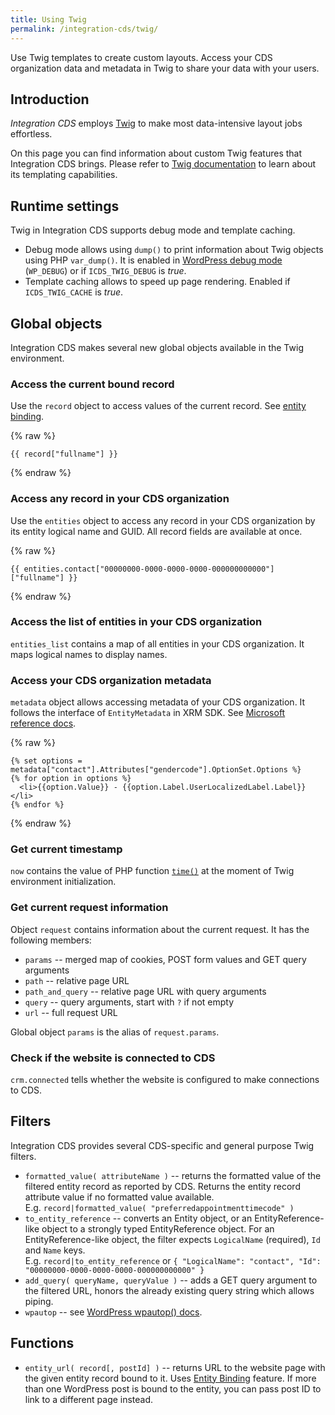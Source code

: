 ```yaml
---
title: Using Twig
permalink: /integration-cds/twig/
---
```


<p class="lead">Use Twig templates to create custom layouts. Access your CDS organization data and metadata in Twig to share your data with your users.</p>

## Introduction

*Integration CDS* employs [Twig](https://twig.symfony.com/) to make most data-intensive layout jobs effortless.

On this page you can find information about custom Twig features that Integration CDS brings. Please refer to [Twig documentation](https://twig.symfony.com/doc/2.x/templates.html) to learn about its templating capabilities.

## Runtime settings

Twig in Integration CDS supports debug mode and template caching.

- Debug mode allows using `dump()` to print information about Twig objects using PHP `var_dump()`. It is enabled in [WordPress debug mode](https://wordpress.org/support/article/debugging-in-wordpress/) (`WP_DEBUG`) or if `ICDS_TWIG_DEBUG` is *true*.
- Template caching allows to speed up page rendering. Enabled if `ICDS_TWIG_CACHE` is *true*.

## Global objects

Integration CDS makes several new global objects available in the Twig environment.

### Access the current bound record

Use the `record` object to access values of the current record. See [entity binding](../entity-binding/).

{% raw %}
``` twig
{{ record["fullname"] }}
```
{% endraw %}

### Access any record in your CDS organization

Use the `entities` object to access any record in your CDS organization by its entity logical name and GUID. All record fields are available at once.

{% raw %}
``` twig
{{ entities.contact["00000000-0000-0000-0000-000000000000"]["fullname"] }}
```
{% endraw %}

### Access the list of entities in your CDS organization

`entities_list` contains a map of all entities in your CDS organization. It maps logical names to display names.

### Access your CDS organization metadata

`metadata` object allows accessing metadata of your CDS organization. It follows the interface of `EntityMetadata` in XRM SDK. See [Microsoft reference docs](https://docs.microsoft.com/en-us/dotnet/api/microsoft.xrm.sdk.metadata.entitymetadata).

{% raw %}
``` twig
{% set options = metadata["contact"].Attributes["gendercode"].OptionSet.Options %}
{% for option in options %}
  <li>{{option.Value}} - {{option.Label.UserLocalizedLabel.Label}}</li>
{% endfor %}
```
{% endraw %}

### Get current timestamp

`now` contains the value of PHP function [`time()`](https://www.php.net/manual/en/function.time.php) at the moment of Twig environment initialization.

### Get current request information

Object `request` contains information about the current request. It has the following members:

- `params` -- merged map of cookies, POST form values and GET query arguments
- `path` -- relative page URL
- `path_and_query` -- relative page URL with query arguments
- `query` -- query arguments, start with `?` if not empty
- `url` -- full request URL

Global object `params` is the alias of `request.params`.

### Check if the website is connected to CDS

`crm.connected` tells whether the website is configured to make connections to CDS.

## Filters

Integration CDS provides several CDS-specific and general purpose Twig filters.

- `formatted_value( attributeName )` -- returns the formatted value of the filtered entity record as reported by CDS. Returns the entity record attribute value if no formatted value available.  
 E.g. `record|formatted_value( "preferredappointmenttimecode" )`
- `to_entity_reference` -- converts an Entity object, or an EntityReference-like object to a strongly typed EntityReference object. For an EntityReference-like object, the filter expects `LogicalName` (required), `Id` and `Name` keys.  
 E.g. `record|to_entity_reference` or `{ "LogicalName": "contact", "Id": "00000000-0000-0000-0000-000000000000" }`
- `add_query( queryName, queryValue )` -- adds a GET query argument to the filtered URL, honors the already existing query string which allows piping.
- `wpautop` -- see [WordPress wpautop() docs](https://developer.wordpress.org/reference/functions/wpautop/).

## Functions

- `entity_url( record[, postId] )` -- returns URL to the website page with the given entity record bound to it. Uses [Entity Binding](../entity-binding/) feature. If more than one WordPress post is bound to the entity, you can pass post ID to link to a different page instead.
